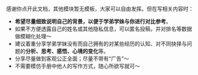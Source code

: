 感谢你点开此文档，其他模块暂无模板，大家可以自由发挥。但在写相关内容时：

* **希望尽量细致说明自己的背景，以便于学弟学妹与你进行对比参考**。
* 如果不方便透露自己的姓名或其他隐私信息，可以匿名投稿，并对排名等数据做模糊化处理～
* 建议着重分享学弟学妹没有而自己拥有的对某些经历的认知、对不同抉择与问题的**分析、思考、感悟、心境的变化**等。
* 分享尽量做到客观公正全面；尽量不带有“广告”～
* 不需要模仿手册中他人的写作方式，随心所欲写就可～
